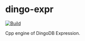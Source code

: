 # dingo-expr

[![Build](https://github.com/dingodb/dingo-libexpr/actions/workflows/build.yml/badge.svg)](https://github.com/dingodb/dingo-libexpr/actions/workflows/build.yml)

Cpp engine of DingoDB Expression.
